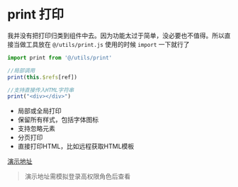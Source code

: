 # print 打印
我并没有把打印归类到组件中去。因为功能太过于简单，没必要也不值得。所以直接当做工具放在 ```@/utils/print.js```
使用的时候 ```import``` 一下就行了

``` javascript
import print from '@/utils/print'

//局部调用
print(this.$refs[ref])

//支持直接传入HTML字符串
print("<div></div>")
```

- 局部或全局打印
- 保留所有样式，包括字体图标
- 支持忽略元素
- 分页打印
- 直接打印HTML，比如远程获取HTML模板

[演示地址](https://lolicode.gitee.io/scui-doc/demo/#/vab/print)
> 演示地址需模拟登录高权限角色后查看
